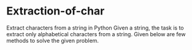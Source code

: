 # Extraction-of-char
Extract characters from a string in Python
Given a string, the task is to extract only alphabetical characters from a string. Given below are few methods to solve the given problem.
